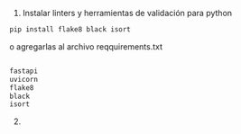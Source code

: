 1. Instalar linters y herramientas de validación para python

```bash 
pip install flake8 black isort
```
o agregarlas al archivo reqquirements.txt

```bash

fastapi
uvicorn
flake8
black
isort

```

2. 